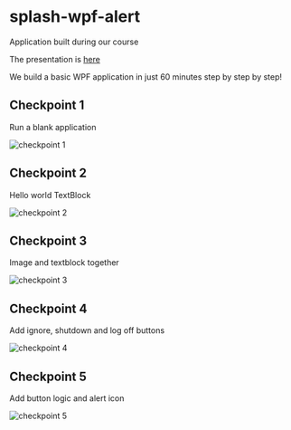 # splash-wpf-alert
Application built during our course

The presentation is [here](https://docs.google.com/presentation/d/1QRbMPqXr-1q5bcPk3gc8NZn8k3acmAc5NdoBDdvXWD4/edit?usp=sharing)

We build a basic WPF application in just 60 minutes step by step by step!

## Checkpoint 1
Run a blank application

![checkpoint 1](/assets/images/checkpoint_1.PNG)

## Checkpoint 2
Hello world TextBlock

![checkpoint 2](/assets/images/checkpoint_2.PNG)

## Checkpoint 3
Image and textblock together

![checkpoint 3](/assets/images/checkpoint_3.PNG)

## Checkpoint 4
Add ignore, shutdown and log off buttons

![checkpoint 4](/assets/images/checkpoint_4.PNG)

## Checkpoint 5
Add button logic and alert icon

![checkpoint 5](/assets/images/checkpoint_5.PNG)